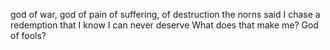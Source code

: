 god of war, god of pain
of suffering, of destruction
the norns said I chase a redemption 
that I know I can never deserve
What does that make me? God of fools?
